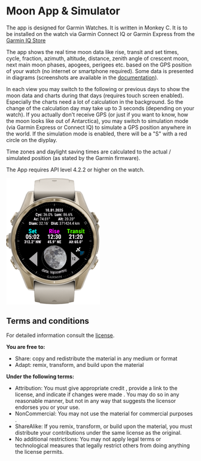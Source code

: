 # Moon App & Simulator

The app is designed for Garmin Watches. It is written in Monkey C. It is to be installed on the watch via Garmin Connect IQ or Garmin Express from the [Garmin IQ Store](https://apps.garmin.com/apps/fb178fa4-b5df-4b29-ac2f-cae16b991766)

The app shows the real time moon data like rise, transit and set times, cycle, fraction, azimuth, altitude, distance, zenith angle of crescent moon, next main moon phases, apogees, perigees etc. based on the GPS position of your watch (no internet or smartphone required). Some data is presented in diagrams (screenshots are available in the [documentation](./docs/img/)).

In each view you may switch to the following or previous days to show the moon data and charts during that days (requires touch screen enabled). Especially the charts need a lot of calculation in the background. So the change of the calculation day may take up to 3 seconds (depending on your watch). If you actually don't receive GPS (or just if you want to know, how the moon looks like out of Antarctica), you may switch to simulation mode (via Garmin Express or Connect IQ) to simulate a GPS position anywhere in the world. If the simulation mode is enabled, there will be a "S" with a red circle on the diyplay.

Time zones and daylight saving times are calculated to the actual / simulated position (as stated by the Garmin firmware).

The App requires API level 4.2.2 or higher on the watch.

<img width="250" src="./docs/img/View_1.png">

## Terms and conditions

For detailed information consult the [license](./LICENSE.txt).

**You are free to:**

- Share: copy and redistribute the material in any medium or format
- Adapt: remix, transform, and build upon the material

**Under the following terms:**

- Attribution: You must give appropriate credit , provide a link to the license, and indicate if changes were made . You may do so in any reasonable manner, but not in any way that suggests the licensor endorses you or your use.
- NonCommercial: You may not use the material for commercial purposes .
- ShareAlike: If you remix, transform, or build upon the material, you must distribute your contributions under the same license as the original.
- No additional restrictions: You may not apply legal terms or technological measures that legally restrict others from doing anything the license permits.
